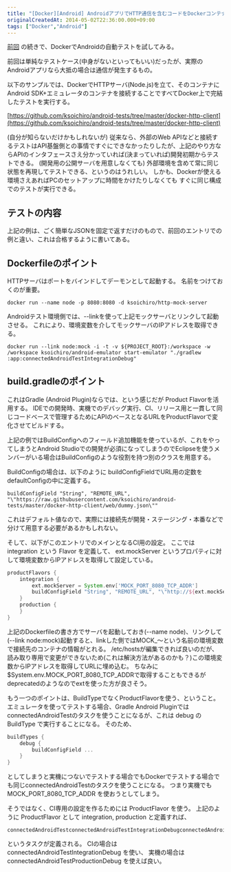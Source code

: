 ```yaml
---
title: "[Docker][Android] AndroidアプリでHTTP通信を含むコードをDockerコンテナ内で完結させて自動テスト"
originalCreatedAt: 2014-05-02T22:36:00.000+09:00
tags: ["Docker","Android"]
---
```

[前回](/ja/post/2014/05/dockerandroid-dockerandroidgradle/) の続きで、DockerでAndroidの自動テストを試してみる。

前回は単純なテストケース(中身がないといってもいい)だったが、実際のAndroidアプリなら大抵の場合は通信が発生するもの。
<!--more-->

以下のサンプルでは、DockerでHTTPサーバ(Node.js)を立て、そのコンテナにAndroid SDK+エミュレータのコンテナを接続することですべてDocker上で完結したテストを実行する。

[https://github.com/ksoichiro/android-tests/tree/master/docker-http-client](https://github.com/ksoichiro/android-tests/tree/master/docker-http-client)

(自分が知らないだけかもしれないが)
従来なら、外部のWeb APIなどと接続するテストはAPI基盤側との事情ですぐにできなかったりしたが、上記のやり方ならAPIのインタフェースさえ分かっていれば(決まっていれば)開発初期からテストできる。
(開発用の公開サーバを用意しなくても)
外部環境を含めて常に同じ状態を再現してテストできる、というのはうれしい。
しかも、Dockerが使える環境さえあればPCのセットアップに時間をかけたりしなくても すぐに同じ構成でのテストが実行できる。

## テストの内容

上記の例は、ごく簡単なJSONを固定で返すだけのもので、前回のエントリでの例と違い、これは合格するように書いてある。

## Dockerfileのポイント

HTTPサーバはポートをバインドしてデーモンとして起動する。
名前をつけておくのが重要。

```
docker run --name node -p 8080:8080 -d ksoichiro/http-mock-server
```

Androidテスト環境側では、--linkを使って上記モックサーバとリンクして起動させる。
これにより、環境変数を介してモックサーバのIPアドレスを取得できる。

```
docker run --link node:mock -i -t -v ${PROJECT_ROOT}:/workspace -w /workspace ksoichiro/android-emulator start-emulator "./gradlew :app:connectedAndroidTestIntegrationDebug"
```

## build.gradleのポイント

これはGradle (Android Plugin)ならでは、という感じだが Product Flavorを活用する。
IDEでの開発時、実機でのデバッグ実行、CI、リリース用と一貫して同じコードベースで管理するためにAPIのベースとなるURLをProductFlavorで変化させてビルドする。

上記の例ではBuildConfigへのフィールド追加機能を使っているが、これをやってしまうとAndroid Studioでの開発が必須になってしまうのでEclipseを使うメンバーがいる場合はBuildConfigのような役割を持つ別のクラスを用意する。

BuildConfigの場合は、以下のように buildConfigFieldでURL用の定数をdefaultConfigの中に定義する。

```
buildConfigField "String", "REMOTE_URL", "\"https://raw.githubusercontent.com/ksoichiro/android-tests/master/docker-http-client/web/dummy.json\""
```

これはデフォルト値なので、実際には接続先が開発・ステージング・本番などで分けて用意する必要があるかもしれない。

そして、以下がこのエントリでのメインとなるCI用の設定。
ここでは integration という Flavor を定義して、 ext.mockServer というプロパティに対して環境変数からIPアドレスを取得して設定している。

```groovy
productFlavors {
    integration {
        ext.mockServer = System.env['MOCK_PORT_8080_TCP_ADDR']
        buildConfigField "String", "REMOTE_URL", "\"http://${ext.mockServer}:8080\""
    }
    production {
    }
}
```

上記のDockerfileの書き方でサーバを起動しておき(--name node)、リンクして(--link node:mock)起動すると、linkした側ではMOCK\_〜という名前の環境変数で接続先のコンテナの情報がとれる。
/etc/hostsが編集できれば良いのだが、読み取り専用で変更ができないため(これは解決方法があるのかも？)この環境変数からIPアドレスを取得してURLに埋め込む。
ちなみに $System.env.MOCK\_PORT\_8080\_TCP\_ADDRで取得することもできるがdeprecatedのようなのでextを使った方が良さそう。

もう一つのポイントは、BuildTypeでなくProductFlavorを使う、ということ。
エミュレータを使ってテストする場合、Gradle Android PluginではconnectedAndroidTestのタスクを使うことになるが、これは debug の BuildType で実行することになる。
そのため、

```groovy
buildTypes {
    debug {
        buildConfigField ...
    }
}
```

としてしまうと実機につないでテストする場合でもDockerでテストする場合でも同じconnectedAndroidTestのタスクを使うことになる。
つまり実機でも MOCK\_PORT\_8080\_TCP\_ADDR を使おうとしてしまう。

そうではなく、CI専用の設定を作るためには ProductFlavor を使う。
上記のように ProductFlavor として integration, production と定義すれば、

```
connectedAndroidTestconnectedAndroidTestIntegrationDebugconnectedAndroidTestProductionDebug
```

というタスクが定義される。
CIの場合は connectedAndroidTestIntegrationDebug を使い、
実機の場合は connectedAndroidTestProductionDebug を使えば良い。
